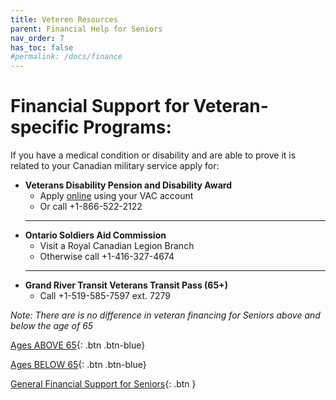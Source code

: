 ```yaml
---
title: Veteren Resources
parent: Financial Help for Seniors
nav_order: 7
has_toc: false
#permalink: /docs/finance
---
```


#  Financial Support for Veteran-specific Programs:

If you have a medical condition or disability and are able to prove it is related to your Canadian military service apply for:
- **Veterans Disability Pension and Disability Award**
  * Apply [online](link) using your VAC account
  * Or call +1-866-522-2122
  ___
- **Ontario Soldiers Aid Commission**
  * Visit a Royal Canadian Legion Branch
  * Otherwise call +1-416-327-4674
  ___
- **Grand River Transit Veterans Transit Pass (65+)**
  * Call +1-519-585-7597 ext. 7279

*Note:* _There are is no difference in veteran financing for Seniors above and below the age of 65_

[Ages ABOVE 65](./Above65.md){: .btn .btn-blue}

[Ages BELOW 65](./Below65.md){: .btn .btn-blue}

[General Financial Support for Seniors](./financialhelp.md){: .btn }
